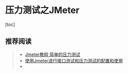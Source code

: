 # 压力测试之JMeter

[toc]

## 推荐阅读

> - [Jmeter教程 简单的压力测试](https://www.cnblogs.com/TankXiao/p/4059378.html)
> - [使用Jmeter进行接口测试和压力测试的配置和使用](https://blog.csdn.net/m0_37529303/article/details/75453230)
> - 